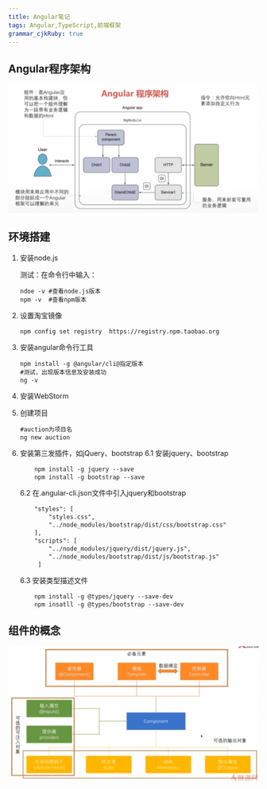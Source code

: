 ```yaml
---
title: Angular笔记 
tags: Angular,TypeScript,前端框架
grammar_cjkRuby: true
---
```



## Angular程序架构
![Angular程序架构](./images/Angular程序架构.PNG)

## 环境搭建

 1. 安装node.js

	测试：在命令行中输入：

	``` shell
	ndoe -v	#查看node.js版本
	npm -v	#查看npm版本
	```
	
 2. 设置淘宝镜像

	``` shell
	npm config set registry  https://registry.npm.taobao.org
	```
	
 3. 安装angular命令行工具

	``` shell
	npm install -g @angular/cli@指定版本
	#测试，出现版本信息及安装成功
	ng -v
	```

 4. 安装WebStorm

 5. 创建项目

	``` shell
	#auction为项目名
	ng new auction
	```

 6. 安装第三发插件，如jQuery、bootstrap
	6.1 安装jquery、bootstrap

			npm install -g jquery --save
			npm install -g bootstrap --save
			
	6.2 在.angular-cli.json文件中引入jquery和bootstrap
			
			"styles": [
				"styles.css",
				"../node_modules/bootstrap/dist/css/bootstrap.css"
			],
			"scripts": [
				"../node_modules/jquery/dist/jquery.js",
				"../node_modules/bootstrap/dist/js/bootstrap.js"
			 ]
			 
	 6.3 安装类型描述文件

			npm install -g @types/jquery --save-dev
			npm insatll -g @types/bootstrap --save-dev

			
	
## 组件的概念
![Angular组件](./images/Angular组件_1.PNG)
